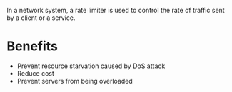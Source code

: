 In a network system, a rate limiter is used to control the rate of traffic sent by a client or a service.
# Benefits
- Prevent resource starvation caused by DoS attack
- Reduce cost
- Prevent servers from being overloaded